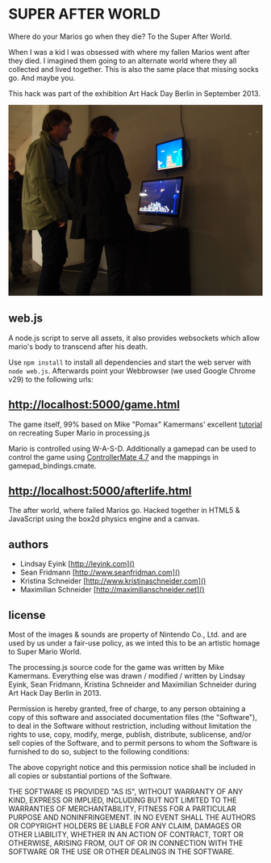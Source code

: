 SUPER AFTER WORLD
=================
Where do your Marios go when they die? To the Super After World. 

When I was a kid I was obsessed with where my fallen Marios went after they died. I imagined them going to an alternate world where they all collected and lived together. This is also the same place that missing socks go. And maybe you.

This hack was part of the exhibition Art Hack Day Berlin in September 2013.

![a photo taken during the exhibition](https://github.com/Kriesse/superafterworld/raw/master/doc/P9282434.JPG)

web.js
------

A node.js script to serve all assets, it also provides websockets which
allow mario's body to transcend after his death.

Use `npm install` to install all dependencies and start the web server with `node web.js`.
Afterwards point your Webbrowser (we used Google Chrome v29) to the following urls:


[http://localhost:5000/game.html]()
----------
The game itself, 99% based on Mike "Pomax"
Kamermans' excellent
[tutorial](http://processingjs.nihongoresources.com/test/PjsGameEngine/docs/tutorial/mario.html)
on recreating Super Mario in processing.js

Mario is controlled using W-A-S-D. Additionally
a gamepad can be used to control the game using
[ControllerMate 4.7](http://www.orderedbytes.com/controllermate/) and
the mappings in gamepad_bindings.cmate.

[http://localhost:5000/afterlife.html]()
--------------
The after world, where failed Marios go. Hacked together in HTML5 &
JavaScript using the box2d physics engine and a canvas.

authors
-------
* Lindsay Eyink [http://leyink.com]()
* Sean Fridmann [http://www.seanfridman.com]()
* Kristina Schneider [http://www.kristinaschneider.com]()
* Maximilian Schneider [http://maximilianschneider.net]()

license
-------
Most of the images & sounds are property of Nintendo Co., Ltd. and are used by us under a fair-use policy, as we inted this to be an artistic homage to Super Mario World.

The processing.js source code for the game was written by Mike Kamermans. Everything else was drawn / modified / written by Lindsay Eyink, Sean Fridmann, Kristina Schneider and Maximilian Schneider during Art Hack Day Berlin in 2013.

Permission is hereby granted, free of charge, to any person obtaining a copy of this software and associated documentation files (the "Software"), to deal in the Software without restriction, including without limitation the rights to use, copy, modify, merge, publish, distribute, sublicense, and/or sell copies of the Software, and to permit persons to whom the Software is furnished to do so, subject to the following conditions:

The above copyright notice and this permission notice shall be included in all copies or substantial portions of the Software.

THE SOFTWARE IS PROVIDED "AS IS", WITHOUT WARRANTY OF ANY KIND, EXPRESS OR IMPLIED, INCLUDING BUT NOT LIMITED TO THE WARRANTIES OF MERCHANTABILITY, FITNESS FOR A PARTICULAR PURPOSE AND NONINFRINGEMENT. IN NO EVENT SHALL THE AUTHORS OR COPYRIGHT HOLDERS BE LIABLE FOR ANY CLAIM, DAMAGES OR OTHER LIABILITY, WHETHER IN AN ACTION OF CONTRACT, TORT OR OTHERWISE, ARISING FROM, OUT OF OR IN CONNECTION WITH THE SOFTWARE OR THE USE OR OTHER DEALINGS IN THE SOFTWARE.

